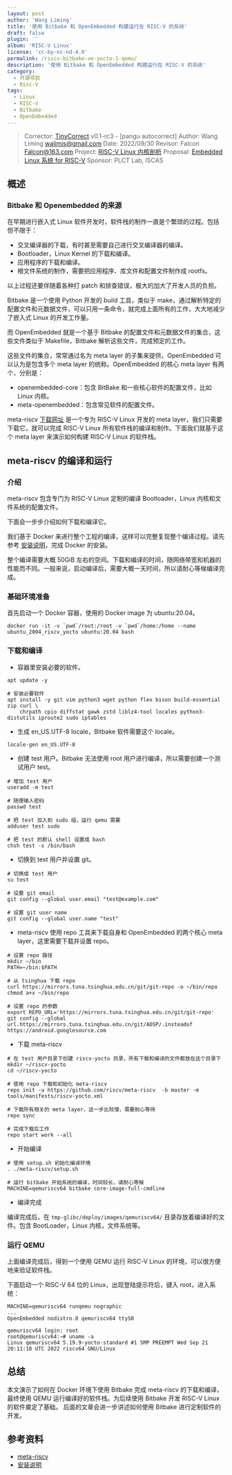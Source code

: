 ```yaml
---
layout: post
author: 'Wang Liming'
title: '使用 Bitbake 和 OpenEmbedded 构建运行在 RISC-V 的系统'
draft: false
plugin: ''
album: 'RISC-V Linux'
license: 'cc-by-nc-nd-4.0'
permalink: /riscv-bitbake-oe-yocto-1-qemu/
description: '使用 Bitbake 和 OpenEmbedded 构建运行在 RISC-V 的系统'
category:
  - 开源项目
  - Risc-V
tags:
  - Linux
  - RISC-V
  - Bitbake
  - OpenEmbedded
---
```


> Corrector: [TinyCorrect](https://gitee.com/tinylab/tinycorrect) v0.1-rc3 - [pangu autocorrect]
> Author:   Wang Liming <walimis@gmail.com>
> Date:     2022/09/30
> Revisor:  Falcon <Falcon@163.com>
> Project:  [RISC-V Linux 内核剖析](https://gitee.com/tinylab/riscv-linux)
> Proposal: [Embedded Linux 系统 for RISC-V](https://gitee.com/tinylab/riscv-linux/issues/I5T3XB)
> Sponsor:  PLCT Lab, ISCAS


## 概述

### Bitbake 和 Openembedded 的来源

在早期进行嵌入式 Linux 软件开发时，软件栈的制作一直是个繁琐的过程。包括但不限于：

- 交叉编译器的下载，有时甚至需要自己进行交叉编译器的编译。
- Bootloader，Linux Kernel 的下载和编译。
- 应用程序的下载和编译。
- 根文件系统的制作，需要把应用程序、库文件和配置文件制作成 rootfs。

以上过程还要伴随着各种打 patch 和排查错误，极大的加大了开发人员的负担。

Bitbake 是一个使用 Python 开发的 build 工具，类似于 make，通过解析特定的配置文件和元数据文件，可以只用一条命令，就完成上面所有的工作，大大地减少了嵌入式 Linux 的开发工作量。

而 OpenEmbedded 就是一个基于 Bitbake 的配置文件和元数据文件的集合，这些文件类似于 Makefile，Bitbake 解析这些文件，完成预定的工作。

这些文件的集合，常常通过名为 meta layer 的子集来提供，OpenEmbedded 可以认为是包含多个 meta layer 的统称。OpenEmbedded 的核心 meta layer 有两个，分别是：

- openembedded-core：包含 BitBake 和一些核心软件的配置文件，比如 Linux 内核。
- meta-openembedded：包含常见软件的配置文件。

meta-riscv [下载网址][001] 是一个专为 RISC-V Linux 开发的 meta layer，我们只需要下载它，就可以完成 RISC-V Linux 所有软件栈的编译和制作。下面我们就基于这个 meta layer 来演示如何构建 RISC-V Linux 的软件栈。

## meta-riscv 的编译和运行

### 介绍

meta-riscv 包含专门为 RISC-V Linux 定制的编译 Bootloader，Linux 内核和文件系统的配置文件。

下面会一步步介绍如何下载和编译它。

我们基于 Docker 来进行整个工程的编译，这样可以完整复现整个编译过程。请先参考 [安装说明][002]，完成 Docker 的安装。

整个编译需要大概 50GiB 左右的空间。下载和编译的时间，随网络带宽和机器的性能而不同。一般来说，启动编译后，需要大概一天时间，所以请耐心等候编译完成。

### 基础环境准备

首先启动一个 Docker 容器，使用的 Docker image 为 ubuntu:20.04。

```docker
docker run -it -v `pwd`/root:/root -v `pwd`/home:/home --name ubuntu_2004_riscv_yocto ubuntu:20.04 bash
```

### 下载和编译

- 容器里安装必要的软件。

```shell
apt update -y

# 安装必要软件
apt install -y git vim python3 wget python flex bison build-essential zip curl \
    chrpath cpio diffstat gawk zstd liblz4-tool locales python3-distutils iproute2 sudo iptables
```

- 生成 en_US.UTF-8 locale，Bitbake 软件需要这个 locale。

```shell
locale-gen en_US.UTF-8
```

- 创建 test 用户。Bitbake 无法使用 root 用户进行编译，所以需要创建一个测试用户 test。

```shell
# 增加 test 用户
useradd -m test

# 随便输入密码
passwd test

# 把 test 加入到 sudo 组，运行 qemu 需要
adduser test sudo

# 把 test 的默认 shell 设置成 bash
chsh test -s /bin/bash
```

- 切换到 test 用户并设置 git。

```shell
# 切换成 test 用户
su test

# 设置 git email
git config --global user.email "test@example.com"

# 设置 git user name
git config --global user.name "test"
```

- meta-riscv 使用 repo 工具来下载自身和 OpenEmbedded 的两个核心 meta layer，这里需要下载并设置 repo。

```shell
# 设置 repo 路径
mkdir ~/bin
PATH=~/bin:$PATH

# 从 tsinghua 下载 repo
curl https://mirrors.tuna.tsinghua.edu.cn/git/git-repo -o ~/bin/repo
chmod a+x ~/bin/repo

# 设置 repo 的参数
export REPO_URL='https://mirrors.tuna.tsinghua.edu.cn/git/git-repo'
git config --global url.https://mirrors.tuna.tsinghua.edu.cn/git/AOSP/.insteadof https://android.googlesource.com
```

- 下载 meta-riscv

```shell
# 在 test 用户目录下创建 riscv-yocto 目录，所有下载和编译的文件都放在这个目录下
mkdir ~/riscv-yocto
cd ~/riscv-yocto

# 使用 repo 下载和初始化 meta-riscv
repo init -u https://github.com/riscv/meta-riscv  -b master -m tools/manifests/riscv-yocto.xml

# 下载所有相关的 meta layer，这一步比较慢，需要耐心等待
repo sync

# 完成下载后工作
repo start work --all
```

- 开始编译

```shell
# 使用 setup.sh 初始化编译环境
. ./meta-riscv/setup.sh

# 运行 bitbake 开始系统的编译，时间较长，请耐心等候
MACHINE=qemuriscv64 bitbake core-image-full-cmdline
```

- 编译完成

编译完成后，在 `tmp-glibc/deploy/images/qemuriscv64/` 目录存放着编译好的文件。包含 BootLoader，Linux 内核，文件系统等。

### 运行 QEMU

上面编译完成后，得到一个使用 QEMU 运行 RISC-V Linux 的环境，可以很方便地来验证软件栈。

下面启动一个 RISC-V 64 位的 Linux，出现登陆提示符后，键入 root，进入系统：

```shell
MACHINE=qemuriscv64 runqemu nographic
...
OpenEmbedded nodistro.0 qemuriscv64 ttyS0

qemuriscv64 login: root
root@qemuriscv64:~# uname -a
Linux qemuriscv64 5.19.9-yocto-standard #1 SMP PREEMPT Wed Sep 21 20:11:18 UTC 2022 riscv64 GNU/Linux

```

## 总结

本文演示了如何在 Docker 环境下使用 Bitbake 完成 meta-riscv 的下载和编译，最终使用 QEMU 运行编译好的软件栈。为后续使用 Bitbake 开发 RISC-V Linux 的软件奠定了基础。
后面的文章会进一步讲述如何使用 Bitbake 进行定制软件的开发。

## 参考资料

- [meta-riscv][001]
- [安装说明][002]

[001]: https://github.com/riscv/meta-riscv
[002]: https://docs.docker.com/engine/install/
